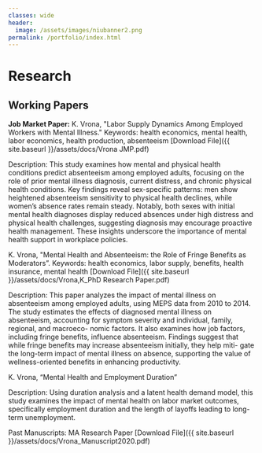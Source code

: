 ```yaml
---
classes: wide
header:
  image: /assets/images/niubanner2.png
permalink: /portfolio/index.html
---
```


# Research

  
<h2 id="working-papers">Working Papers</h2> 

  
**Job Market Paper:** K. Vrona, "Labor Supply Dynamics Among Employed Workers with Mental Illness." Keywords: health economics, mental health, labor economics, health production, absenteeism
[Download File]({{ site.baseurl }}/assets/docs/Vrona JMP.pdf)

Description: This study examines how mental and physical health conditions predict absenteeism among employed adults, focusing on the role of prior mental illness diagnosis, current distress, and chronic physical health conditions. Key findings reveal sex-specific patterns: men show heightened absenteeism sensitivity to physical health declines, while women’s absence rates remain steady. Notably, both sexes with initial mental health diagnoses display reduced absences under high distress and physical health challenges, suggesting diagnosis may encourage proactive health management. These insights underscore the importance of mental health support in workplace policies.


K. Vrona, "Mental Health and Absenteeism: the Role of Fringe Benefits as Moderators”. Keywords: health economics, labor supply, benefits, health insurance, mental health 
[Download File]({{ site.baseurl }}/assets/docs/Vrona,K_PhD Research Paper.pdf)


Description: This paper analyzes the impact of mental illness on absenteeism among employed adults, using MEPS data from 2010 to 2014. The study estimates the effects of diagnosed mental illness on absenteeism, accounting for symptom severity and individual, family, regional, and macroeco- nomic factors. It also examines how job factors, including fringe benefits, influence absenteeism. Findings suggest that while fringe benefits may increase absenteeism initially, they help miti- gate the long-term impact of mental illness on absence, supporting the value of wellness-oriented benefits in enhancing productivity.

K. Vrona, “Mental Health and Employment Duration”

Description: Using duration analysis and a latent health demand model, this study examines the impact of mental health on labor market outcomes, specifically employment duration and the length of layoffs leading to long-term unemployment.


Past Manuscripts: 
MA Research Paper
[Download File]({{ site.baseurl }}/assets/docs/Vrona_Manuscript2020.pdf)
